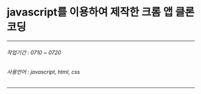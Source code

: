 # javascript를 이용하여 제작한 크롬 앱 클론코딩
******
###### 작업기간 : 0710 ~ 0720
###### 사용언어 : javascript, html, css
******

